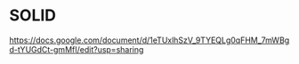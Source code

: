 # SOLID
https://docs.google.com/document/d/1eTUxlhSzV_9TYEQLg0qFHM_7mWBgd-tYUGdCt-gmMfI/edit?usp=sharing

